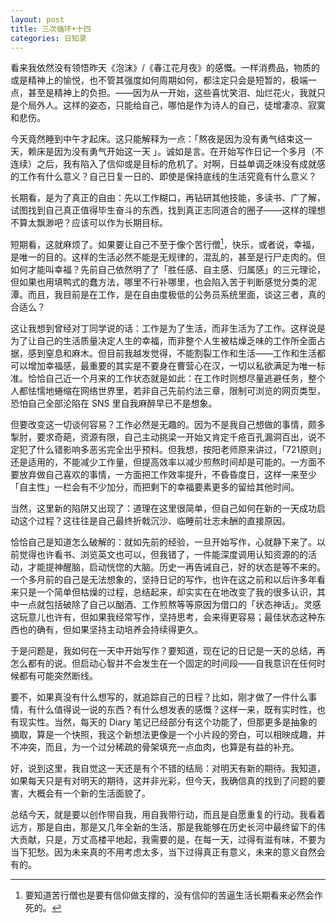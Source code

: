```yaml
---
layout: post
title: 三次循环•十四
categories: 日知录
---
```

看来我依然没有领悟昨天《泡沫》/《春江花月夜》的感慨。一样消费品，物质的或是精神上的愉悦，也不管其强度如何周期如何，都注定只会是短暂的，极端一点，甚至是精神上的负担。——因为从一开始，这些喜忧笑泪、灿烂花火，我就只是个局外人。这样的姿态，只能给自己，哪怕是作为诗人的自己，徒增凄凉、寂寞和悲伤。

今天竟然睡到中午才起床。这只能解释为一点：「熬夜是因为没有勇气结束这一天，赖床是因为没有勇气开始这一天 」。诚如是言。在开始写作日记一个多月（不连续）之后，我有陷入了信仰或是目标的危机了。对啊，日益单调乏味没有成就感的工作有什么意义？自己日复一日的、即使是保持底线的生活究竟有什么意义？

长期看，是为了真正的自由：先以工作糊口，再钻研其他技能，多读书、广了解，试图找到自己真正值得毕生奋斗的东西，找到真正志同道合的圈子——这样的理想不算太飘渺吧？应该可以作为长期目标。

短期看，这就麻烦了。如果要让自己不至于像个苦行僧[^1]，快乐，或者说，幸福，是唯一的目的。这样的生活必然不能是无规律的，混乱的，甚至是行尸走肉的。但如何才能叫幸福？先前自己依然明了了「胜任感、自主感、归属感」的三元理论，但如果也用填鸭式的蠢方法，哪里不行补哪里，也会陷入苦于判断感觉分类的泥潭。而且，我目前是在工作，是在自由度极低的公务员系统里面，谈这三者，真的合适么？

这让我想到曾经对丁同学说的话：工作是为了生活，而非生活为了工作。这样说是为了让自己的生活质量决定人生的幸福，而非整个人生被枯燥乏味的工作所全面占据，感到窒息和麻木。但目前我越发觉得，不能割裂工作和生活——工作和生活都可以增加幸福感，最重要的其实是不要身在曹营心在汉，一切以私欲满足为唯一标准。恰恰自己近一个月来的工作状态就是如此：在工作时则想尽量逃避任务，整个人都怯懦地蜷缩在网络世界里，若非自己先前约法三章，限制可浏览的网页类型，恐怕自己全部沦陷在 SNS 里自我麻醉早已不是想象。

但要改变这一切谈何容易？工作必然是无趣的。因为不是我自己想做的事情，颇多掣肘，要求奇葩，资源有限，自己主动挑梁一开始又肯定千疮百孔漏洞百出，说不定犯了什么错影响多恶劣完全出乎预料。但我想，按阳老师原来讲过，「721原则」还是适用的，不能减少工作量，但提高效率以减少煎熬时间却是可能的。一方面不要放弃做自己喜欢的事情，一方面把工作效率提升，不昏昏度日，这样一来至少「自主性」一栏会有不少加分，而把剩下的幸福要素更多的留给其他时间。

当然，这里新的陷阱又出现了：道理在这里很简单，但自己如何在新的一天成功启动这个过程？这往往是自己最终折戟沉沙、临睡前壮志未酬的直接原因。

恰恰自己是知道怎么破解的：就如先前的经验，一旦开始写作，心就静下来了。以前觉得也许看书、浏览英文也可以，但我错了，一件能深度调用认知资源的的活动，才能提神醒脑，启动恍惚的大脑。历史一再告诫自己，好的状态是等不来的。一个多月前的自己是无法想象的，坚持日记的写作，也许在这之前和以后许多年看来只是一个简单但枯燥的过程，总结起来，却实实在在地改变了我的很多认识，其中一点就包括破除了自己以酗酒、工作煎熬等等原因为借口的「状态神话」。灵感这玩意儿也许有，但如果我经常写作，坚持思考，会来得更容易；最佳状态这种东西也的确有，但如果坚持主动培养会持续得更久。

于是问题是，我如何在一天中开始写作？要知道，现在记的日记是一天的总结，再怎么都有的说。但启动心智并不会发生在一个固定的时间段——自我意识在任何时候都有可能突然断线。

要不，如果真没有什么想写的，就追踪自己的日程？比如，刚才做了一件什么事情，有什么值得说一说的东西？有什么想发表的感慨？这样一来，既有实时性，也有现实性。当然，每天的 Diary 笔记已经部分有这个功能了，但那更多是抽象的摘取，算是一个快照，我这个新想法更像是一个小片段的旁白，可以相映成趣，并不冲突，而且，为一个过分稀疏的骨架填充一点血肉，也算是有益的补充。

好，说到这里，我自觉这一天还是有个不错的结局：对明天有新的期待。我知道，如果每天只是有对明天的期待，这并非光彩，但今天，我确信真的找到了问题的要害，大概会有一个新的生活面貌了。

总结今天，就是要以创作带自我，用自我带行动，而且是自愿重复的行动。我看着远方，那是自由，那是又几年全新的生活，那是我能够在历史长河中最终留下的伟大贡献，只是，万丈高楼平地起，我需要的是，在每一天，过得有滋有味，不要为当下犯愁。因为未来真的不用考虑太多，当下过得真正有意义，未来的意义自然会有的。


[^1]: 要知道苦行僧也是要有信仰做支撑的，没有信仰的苦逼生活长期看来必然会作死的。